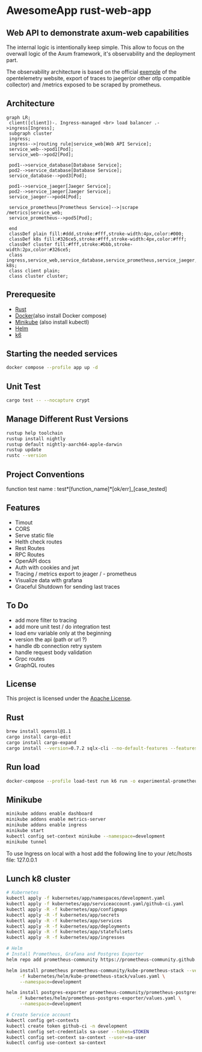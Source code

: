 # AwesomeApp rust-web-app


## Web API to demonstrate axum-web capabilities

The internal logic is intentionally keep simple. This allow to focus on the overwall logic of the Axum framework, it's observability and the deployment part.

The observability architecture is based on the official [exemple](https://opentelemetry.io/docs/demo/architecture/) of the opentelemetry website, export of traces to jaeger(or other otlp compatible collector) and /metrics exposed to be scraped by prometheus.

## Architecture 

```mermaid
graph LR;
 client([client])-. Ingress-managed <br> load balancer .->ingress[Ingress];
 subgraph cluster
 ingress;
 ingress-->|routing rule|service_web[Web API Service];
 service_web-->pod1[Pod];
 service_web-->pod2[Pod];

 pod1-->service_database[Database Service];
 pod2-->service_database[Database Service];
 service_database-->pod3[Pod];

 pod1-->service_jaeger[Jaeger Service];
 pod2-->service_jaeger[Jaeger Service];
 service_jaeger-->pod4[Pod];

 service_prometheus[Prometheus Service]-->|scrape /metrics|service_web;
 service_prometheus-->pod5[Pod];

 end
 classDef plain fill:#ddd,stroke:#fff,stroke-width:4px,color:#000;
 classDef k8s fill:#326ce5,stroke:#fff,stroke-width:4px,color:#fff;
 classDef cluster fill:#fff,stroke:#bbb,stroke-width:2px,color:#326ce5;
 class ingress,service_web,service_database,service_prometheus,service_jaeger,pod1,pod2,pod3,pod4,pod5 k8s;
 class client plain;
 class cluster cluster;
```


## Prerequesite
- [Rust](https://www.rust-lang.org/tools/install)
- [Docker](https://docs.docker.com/engine/install/)(also install Docker compose)
- [Minikube](https://minikube.sigs.k8s.io/docs/start/) (also install kubectl)
- [Helm](https://helm.sh/docs/intro/install/)
- [k6](https://k6.io/docs/get-started/installation/)


## Starting the needed services

```sh
docker compose --profile app up -d
```

## Unit Test

```sh
cargo test -- --nocapture crypt
```

## Manage Different Rust Versions

```sh
rustup help toolchain
rustup install nightly
rustup default nightly-aarch64-apple-darwin
rustup update
rustc --version
```

## Project Conventions

function test name : test*[function_name]*[ok/err]\_[case_tested]

## Features

- Timout
- CORS
- Serve static file 
- Helth check routes
- Rest Routes
- RPC Routes
- OpenAPI docs
- Auth with cookies and jwt
- Tracing / metrics export to jeager / - prometheus
- Visualize data with grafana
- Graceful Shutdown for sending last traces

## To Do

- add more filter to tracing
- add more unit test / do integration test
- load env variable only at the beginning
- version the api (path or url ?)
- handle db connection retry system
- handle request body validation
- Grpc routes
- GraphQL routes

## License

This project is licensed under the [Apache License](LICENSE).

## Rust 

```sh
brew install openssl@1.1
cargo install cargo-edit
cargo install cargo-expand
cargo install --version=0.7.2 sqlx-cli --no-default-features --features postgres 
```


## Run load

```sh
docker-compose --profile load-test run k6 run -o experimental-prometheus-rw /scripts/script.js
```

## Minikube

```sh
minikube addons enable dashboard
minikube addons enable metrics-server  
minikube addons enable ingress
minikube start
kubectl config set-context minikube --namespace=development
minikube tunnel
```

To use Ingress on local with a host add the following line to your /etc/hosts file: 127.0.0.1 <host-name> 

## Lunch k8 cluster

```sh
# Kubernetes
kubectl apply -f kubernetes/app/namespaces/development.yaml 
kubectl apply -f kubernetes/app/serviceaccount.yaml/github-ci.yaml 
kubectl apply -R -f kubernetes/app/configmaps
kubectl apply -R -f kubernetes/app/secrets
kubectl apply -R -f kubernetes/app/services
kubectl apply -R -f kubernetes/app/deployments
kubectl apply -R -f kubernetes/app/statefulsets
kubectl apply -R -f kubernetes/app/ingresses

# Helm
# Install Prometheus, Grafana and Postgres Exporter
helm repo add prometheus-community https://prometheus-community.github.io/helm-charts

helm install prometheus prometheus-community/kube-prometheus-stack --version "51.2.0" \
     -f kubernetes/helm/kube-prometheus-stack/values.yaml \
     --namespace=development

helm install postgres-exporter prometheus-community/prometheus-postgres-exporter --version "5.1.0" \
    -f kubernetes/helm/prometheus-postgres-exporter/values.yaml \
     --namespace=development

# Create Service account
kubectl config get-contexts          
kubectl create token github-ci -n development
kubectl config set-credentials sa-user --token=$TOKEN
kubectl config set-context sa-context --user=sa-user
kubectl config use-context sa-context 
```




